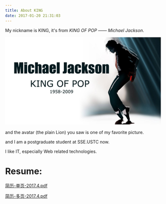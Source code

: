 ```yaml
---
title: About KING
date: 2017-01-20 21:31:03
---
```


My nickname is KING, it's from <cite> KING OF POP —— Michael Jackson</cite>.

![KING OF POP](1.jpg)

and the avatar (the plain Lion) you saw is one of my favorite picture.

and I am a postgraduate student at SSE.USTC now. 

I like IT, especially Web related technologies.

# Resume:
[简历-单页-2017.4.pdf](./欧勇前端简历-单页-2017.4.pdf)

[简历-多页-2017.4.pdf](./欧勇的简历-多页-2017.4.pdf)